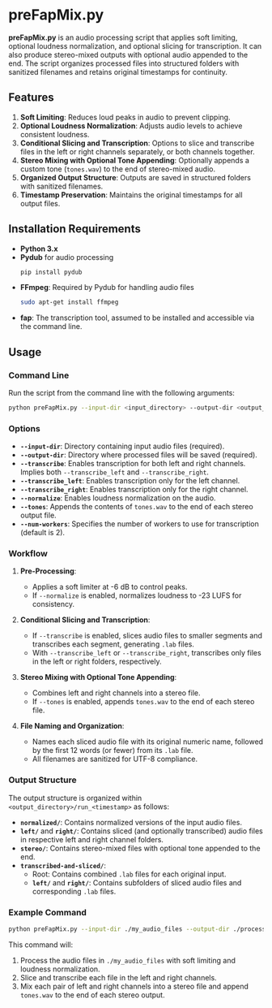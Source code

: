 # preFapMix.py

**preFapMix.py** is an audio processing script that applies soft limiting, optional loudness normalization, and optional slicing for transcription. It can also produce stereo-mixed outputs with optional audio appended to the end. The script organizes processed files into structured folders with sanitized filenames and retains original timestamps for continuity.

## Features

1. **Soft Limiting**: Reduces loud peaks in audio to prevent clipping.
2. **Optional Loudness Normalization**: Adjusts audio levels to achieve consistent loudness.
3. **Conditional Slicing and Transcription**: Options to slice and transcribe files in the left or right channels separately, or both channels together.
4. **Stereo Mixing with Optional Tone Appending**: Optionally appends a custom tone (`tones.wav`) to the end of stereo-mixed audio.
5. **Organized Output Structure**: Outputs are saved in structured folders with sanitized filenames.
6. **Timestamp Preservation**: Maintains the original timestamps for all output files.

## Installation Requirements

- **Python 3.x**
- **Pydub** for audio processing
  ```bash
  pip install pydub
  ```
- **FFmpeg**: Required by Pydub for handling audio files
  ```bash
  sudo apt-get install ffmpeg
  ```
- **fap**: The transcription tool, assumed to be installed and accessible via the command line.

## Usage

### Command Line

Run the script from the command line with the following arguments:

```bash
python preFapMix.py --input-dir <input_directory> --output-dir <output_directory> [options]
```

### Options

- **`--input-dir`**: Directory containing input audio files (required).
- **`--output-dir`**: Directory where processed files will be saved (required).
- **`--transcribe`**: Enables transcription for both left and right channels. Implies both `--transcribe_left` and `--transcribe_right`.
- **`--transcribe_left`**: Enables transcription only for the left channel.
- **`--transcribe_right`**: Enables transcription only for the right channel.
- **`--normalize`**: Enables loudness normalization on the audio.
- **`--tones`**: Appends the contents of `tones.wav` to the end of each stereo output file.
- **`--num-workers`**: Specifies the number of workers to use for transcription (default is 2).

### Workflow

1. **Pre-Processing**:
   - Applies a soft limiter at -6 dB to control peaks.
   - If `--normalize` is enabled, normalizes loudness to -23 LUFS for consistency.

2. **Conditional Slicing and Transcription**:
   - If `--transcribe` is enabled, slices audio files to smaller segments and transcribes each segment, generating `.lab` files.
   - With `--transcribe_left` or `--transcribe_right`, transcribes only files in the left or right folders, respectively.

3. **Stereo Mixing with Optional Tone Appending**:
   - Combines left and right channels into a stereo file.
   - If `--tones` is enabled, appends `tones.wav` to the end of each stereo file.

4. **File Naming and Organization**:
   - Names each sliced audio file with its original numeric name, followed by the first 12 words (or fewer) from its `.lab` file.
   - All filenames are sanitized for UTF-8 compliance.

### Output Structure

The output structure is organized within `<output_directory>/run_<timestamp>` as follows:

- **`normalized/`**: Contains normalized versions of the input audio files.
- **`left/`** and **`right/`**: Contains sliced (and optionally transcribed) audio files in respective left and right channel folders.
- **`stereo/`**: Contains stereo-mixed files with optional tone appended to the end.
- **`transcribed-and-sliced/`**:
  - Root: Contains combined `.lab` files for each original input.
  - **`left/`** and **`right/`**: Contains subfolders of sliced audio files and corresponding `.lab` files.

### Example Command

```bash
python preFapMix.py --input-dir ./my_audio_files --output-dir ./processed_audio --transcribe --normalize --tones --num-workers 3
```

This command will:
1. Process the audio files in `./my_audio_files` with soft limiting and loudness normalization.
2. Slice and transcribe each file in the left and right channels.
3. Mix each pair of left and right channels into a stereo file and append `tones.wav` to the end of each stereo output.
